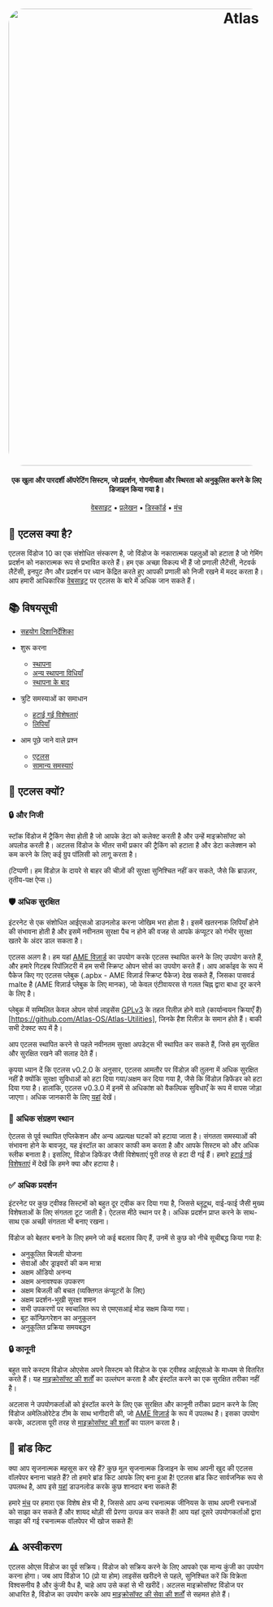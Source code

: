 ﻿<h1 align="center">
  <a href="http://atlasos.net"><img src="https://gcore.jsdelivr.net/gh/Atlas-OS/Atlas@main/img/banner.png" alt="Atlas" width="900" style="border-radius: 30px"></a>
</h1>

<h4 align="center">एक खुला और पारदर्शी ऑपरेटिंग सिस्टम, जो प्रदर्शन, गोपनीयता और स्थिरता को अनुकूलित करने के लिए डिजाइन किया गया है।</h4>

<p align="center">
  <a href="https://atlasos.net">वेबसाइट</a>
  •
  <a href="https://docs.atlasos.net">प्रलेखन</a>
  •
  <a href="https://discord.atlasos.net" target="_blank">डिस्कॉर्ड</a>
  •
  <a href="https://forum.atlasos.net">मंच</a>
</p>

## 🤔 **एटलस क्या है?**

एटलस विंडोज 10 का एक संशोधित संस्करण है, जो विंडोज के नकारात्मक पहलुओं को हटाता है जो गेमिंग प्रदर्शन को नकारात्मक रूप से प्रभावित करते हैं। हम एक अच्छा विकल्प भी हैं जो प्रणाली लैटेंसी, नेटवर्क लैटेंसी, इनपुट लैग और प्रदर्शन पर ध्यान केंद्रित करते हुए आपकी प्रणाली को निजी रखने में मदद करता है। आप हमारी आधिकारिक [वेबसाइट](https://atlasos.net) पर एटलस के बारे में अधिक जान सकते हैं।

## 📚 **विषयसूची**

- [सहयोग दिशानिर्देशिका](https://docs.atlasos.net/contributions)

- शुरू करना
  - [स्थापना](https://docs.atlasos.net/getting-started/installation)
  - [अन्य स्थापना विधियाँ](https://docs.atlasos.net/getting-started/other-installation-methods/no-usb)
  - [स्थापना के बाद](https://docs.atlasos.net/getting-started/post-installation/drivers)

- त्रुटि समस्याओं का समाधान
  - [हटाई गई विशेषताएं](https://docs.atlasos.net/troubleshooting/removed-features)
  - [लिपियाँ](https://docs.atlasos.net/troubleshooting/scripts)

- आम पूछे जाने वाले प्रश्न
  - [एटलस](https://atlasos.net/faq)
  - [सामान्य समस्याएं](https://docs.atlasos.net/troubleshooting/common-issues/hyper-v/)

## 👀 **एटलस क्यों?**

### 🔒 और निजी
स्टॉक विंडोज में ट्रैकिंग सेवा होती है जो आपके डेटा को कलेक्ट करती है और उन्हें माइक्रोसॉफ्ट को अपलोड करती है। 
अटलस विंडोज के भीतर सभी प्रकार की ट्रैकिंग को हटाता है और डेटा कलेक्शन को कम करने के लिए कई ग्रुप पॉलिसी को लागू करता है।

(टिप्पणी। हम विंडोज़ के दायरे से बाहर की चीज़ों की सुरक्षा सुनिश्चित नहीं कर सकते, जैसे कि ब्राउज़र, तृतीय-पक्ष ऐप्स।)

### 🛡️ अधिक  सुरक्षित
इंटरनेट से एक संशोधित आईएसओ डाउनलोड करना जोखिम भरा होता है। इसमें खतरनाक लिपियाँ होने की संभावना होती है और इसमें नवीनतम सुरक्षा पैच न होने की वजह से आपके कंप्यूटर को गंभीर सुरक्षा खतरे के अंदर डाल सकता है। 

एटलस अलग है। हम यहां [AME विज़ार्ड](https://ameliorated.io/) का उपयोग करके एटलस स्थापित करने के लिए उपयोग करते हैं, और हमारे गिटहब रिपॉज़िटरी में हम सभी स्क्रिप्ट ओपन सोर्स का उपयोग करते हैं। आप आर्काइव के रूप में पैकेज किए गए एटलस प्लेबुक (.apbx - AME विज़ार्ड स्क्रिप्ट पैकेज) देख सकते हैं, जिसका पासवर्ड malte है (AME विज़ार्ड प्लेबुक के लिए मानक), जो केवल एंटीवायरस से गलत चिह्न द्वारा बाधा दूर करने के लिए है।

प्लेबुक में सम्मिलित केवल ओपन सोर्स लाइसेंस [GPLv3](https://github.com/Atlas-OS/Atlas-Utilities/blob/main/LICENSE) के तहत रिलीज़ होने वाले (कार्यान्वयन क्रियाएँ हैं)[https://github.com/Atlas-OS/Atlas-Utilities], जिनके हैश रिलीज़ के समान होते हैं। बाकी सभी टेक्स्ट रूप में है।

आप एटलस स्थापित करने से पहले नवीनतम सुरक्षा अपडेट्स भी स्थापित कर सकते हैं, जिसे हम सुरक्षित और सुरक्षित रखने की सलाह देते हैं।

कृपया ध्यान दें कि एटलस v0.2.0 के अनुसार, एटलस आमतौर पर विंडोज़ की तुलना में अधिक सुरक्षित नहीं है क्योंकि सुरक्षा सुविधाओं को हटा दिया गया/अक्षम कर दिया गया है, जैसे कि विंडोज़ डिफेंडर को हटा दिया गया है। हालांकि, एटलस v0.3.0 में इनमें से अधिकांश को वैकल्पिक सुविधाएँ के रूप में वापस जोड़ा जाएगा। अधिक जानकारी के लिए [यहां](https://docs.atlasos.net/troubleshooting/removed-features/) देखें।

### 🚀 अधिक संग्रहण स्थान
ऐटलस से पूर्व स्थापित एप्लिकेशन और अन्य अप्रत्यक्ष घटकों को हटाया जाता है। संगतता समस्याओं की संभावना होने के बावजूद, यह इंस्टॉल का आकार काफी कम करता है और आपके सिस्टम को और अधिक स्लीक बनाता है। इसलिए, विंडोज डिफेंडर जैसी विशेषताएं पूरी तरह से हटा दी गई हैं। हमारे [हटाई गई विशेषताएं](https://docs.atlasos.net/troubleshooting/removed-features) में देखें कि हमने क्या और हटाया है।

### ✅ अधिक प्रदर्शन
इंटरनेट पर कुछ ट्वीक्ड सिस्टमों को बहुत दूर ट्वीक कर दिया गया है, जिससे ब्लूटूथ, वाई-फाई जैसी मुख्य विशेषताओं के लिए संगतता टूट जाती है। 
ऐटलस मीठे स्थान पर है। अधिक प्रदर्शन प्राप्त करने के साथ-साथ एक अच्छी संगतता भी बनाए रखना।

विंडोज को बेहतर बनाने के लिए हमने जो कई बदलाव किए हैं, उनमें से कुछ को नीचे सूचीबद्ध किया गया है:
- अनुकूलित बिजली योजना
- सेवाओं और ड्राइवरों की कम मात्रा
- अक्षम ऑडियो अनन्य
- अक्षम अनावश्यक उपकरण
- अक्षम बिजली की बचत (व्यक्तिगत कंप्यूटरों के लिए)
- अक्षम प्रदर्शन-भूखी सुरक्षा शमन
- सभी उपकरणों पर स्वचालित रूप से एमएसआई मोड सक्षम किया गया।
-  बूट कॉन्फ़िगरेशन का अनुकूलन
- अनुकूलित प्रक्रिया समयबद्धन

### 🔒 कानूनी

बहुत सारे कस्टम विंडोज ओएसेस अपने सिस्टम को विंडोज के एक ट्वीक्ड आईएसओ के माध्यम से वितरित करते हैं। यह [माइक्रोसॉफ्ट की शर्तों](https://www.microsoft.com/en-us/Useterms/Retail/Windows/10/UseTerms_Retail_Windows_10_English.htm) का उल्लंघन करता है और इंस्टॉल करने का एक सुरक्षित तरीका नहीं है।

अटलास ने उपयोगकर्ताओं को इंस्टॉल करने के लिए एक सुरक्षित और कानूनी तरीका प्रदान करने के लिए विंडोज अमेलिओरेटेड टीम के साथ भागीदारी की, जो [AME विज़ार्ड](https://ameliorated.io) के रूप में उपलब्ध है। इसका उपयोग करके, अटलास पूरी तरह से [माइक्रोसॉफ्ट की शर्तों](https://www.microsoft.com/en-us/Useterms/Retail/Windows/10/UseTerms_Retail_Windows_10_English.htm) का पालन करता है।

## 🎨 ब्रांड किट
क्या आप सृजनात्मक महसूस कर रहे हैं? कुछ मूल सृजनात्मक डिजाइन के साथ अपनी खुद की एटलस वॉलपेपर बनाना चाहते हैं? तो हमारे ब्रांड किट आपके लिए बना हुआ है!
एटलस ब्रांड किट सार्वजनिक रूप से उपलब्ध है, आप इसे [यहां](https://cdn.jsdelivr.net/gh/Atlas-OS/Atlas@main/img/brand-kit.zip) डाउनलोड करके कुछ शानदार बना सकते हैं!

हमारे [मंच](https://forum.atlasos.net/t/art-showcase) पर हमारा एक विशेष क्षेत्र भी है, जिससे आप अन्य रचनात्मक जीनियस के साथ अपनी रचनाओं को साझा कर सकते हैं और शायद थोड़ी सी प्रेरणा उत्पन्न कर सकते हैं! आप यहां दूसरे उपयोगकर्ताओं द्वारा साझा की गई रचनात्मक वॉलपेपर भी खोज सकते हैं!

## ⚠️ अस्वीकरण
एटलस ओएस विंडोज का पूर्व सक्रिय। विंडोज को सक्रिय करने के लिए आपको एक मान्य कुंजी का उपयोग करना होगा। जब आप विंडोज 10 (प्रो या होम) लाइसेंस खरीदने से पहले, सुनिश्चित करें कि विक्रेता विश्वसनीय है और कुंजी वैध है, चाहे आप उसे कहां से भी खरीदें। अटलस माइक्रोसॉफ्ट विंडोज पर आधारित है, विंडोज का उपयोग करके आप [माइक्रोसॉफ्ट की सेवा की शर्तों](https://www.microsoft.com/en-us/Useterms/Retail/Windows/10/UseTerms_Retail_Windows_10_English.htm) से सहमत होते हैं।
